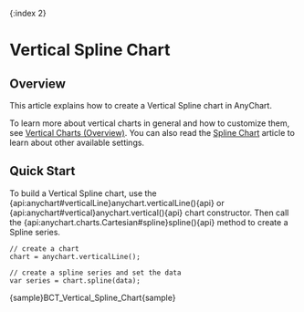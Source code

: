 {:index 2}
# Vertical Spline Chart

## Overview

This article explains how to create a Vertical Spline chart in AnyChart.

To learn more about vertical charts in general and how to customize them, see [Vertical Charts (Overview)](Overview).  You can also read the [Spline Chart](../Spline_Chart) article to learn about other available settings.

## Quick Start

To build a Vertical Spline chart, use the {api:anychart#verticalLine}anychart.verticalLine(){api} or {api:anychart#vertical}anychart.vertical(){api} chart constructor. Then call the {api:anychart.charts.Cartesian#spline}spline(){api} method to create a Spline series.

```
// create a chart
chart = anychart.verticalLine();

// create a spline series and set the data
var series = chart.spline(data);
```

{sample}BCT\_Vertical\_Spline\_Chart{sample}
